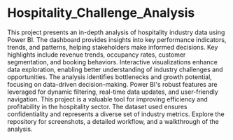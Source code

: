 # Hospitality_Challenge_Analysis
This project presents an in-depth analysis of hospitality industry data using Power BI.
The dashboard provides insights into key performance indicators, trends, and patterns, helping stakeholders make informed decisions. Key highlights include revenue trends, occupancy rates, customer segmentation, and booking behaviors. Interactive visualizations enhance data exploration, enabling better understanding of industry challenges and opportunities. 
The analysis identifies bottlenecks and growth potential, focusing on data-driven decision-making. Power BI's robust features are leveraged for dynamic filtering, real-time data updates, and user-friendly navigation. 
This project is a valuable tool for improving efficiency and profitability in the hospitality sector. The dataset used ensures confidentiality and represents a diverse set of industry metrics. Explore the repository for screenshots, a detailed workflow, and a walkthrough of the analysis.
